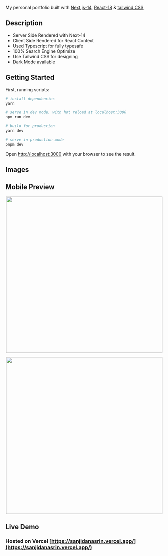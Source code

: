 My personal portfolio built with [Next.js-14](https://nextjs.org/), [React-18](https://react.dev/) & [tailwind CSS](https://tailwindcss.com/),

## Description

- Server Side Rendered with Next-14
- Client Side Rendered for React Context
- Used Typescript for fully typesafe
- 100% Search Engine Optimize
- Use Tailwind CSS for designing
- Dark Mode available

## Getting Started

First, running scripts:

```bash
# install dependencies
yarn

# serve in dev mode, with hot reload at localhost:3000
npm run dev

# build for production
yarn dev

# serve in production mode
pnpm dev
```

Open [http://localhost:3000](http://localhost:3000) with your browser to see the result.

## Images

## Mobile Preview

<p align="center">
  <a href="https://sanjidanasrin.vercel.app/" target="_blank">
    <img width="500" src="./public/screenShot/portfolio3.jpeg">
  </a>
</p>

<p align="center">
  <a href="https://sanjidanasrin.vercel.app/" target="_blank">
    <!-- <img width="500" src="./public/screenShot/portfolio1.jpeg" /> -->
    <img width="500" src="./public/screenShot/portfolio2.jpeg" />
  </a>
</p>

## Live Demo

### Hosted on Vercel [https://sanjidanasrin.vercel.app/](https://sanjidanasrin.vercel.app/)
